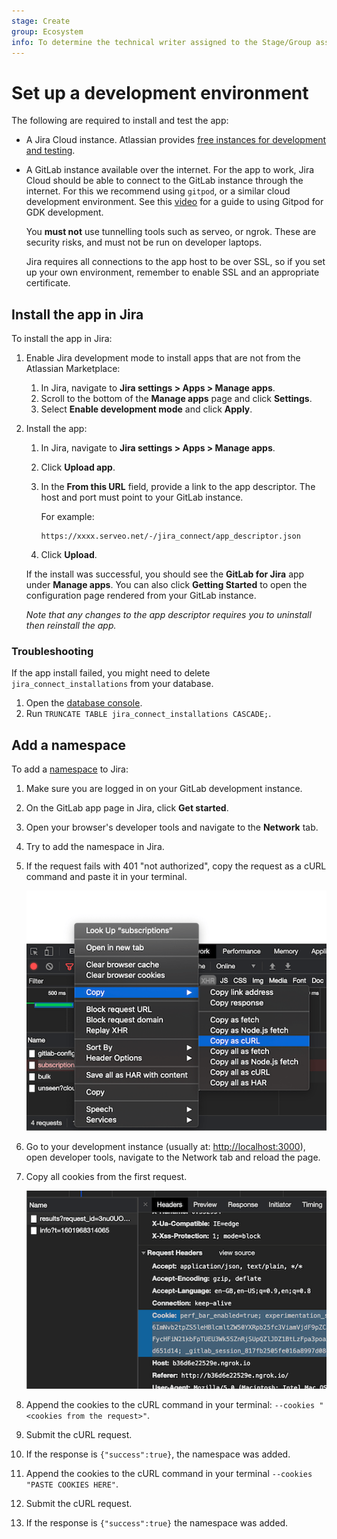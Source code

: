```yaml
---
stage: Create
group: Ecosystem
info: To determine the technical writer assigned to the Stage/Group associated with this page, see https://about.gitlab.com/handbook/engineering/ux/technical-writing/#assignments
---
```


# Set up a development environment

The following are required to install and test the app:

- A Jira Cloud instance. Atlassian provides [free instances for development and testing](https://developer.atlassian.com/platform/marketplace/getting-started/#free-developer-instances-to-build-and-test-your-app).
- A GitLab instance available over the internet. For the app to work, Jira Cloud should
  be able to connect to the GitLab instance through the internet. For this we
  recommend using `gitpod`, or a similar cloud development environment. See this
  [video](https://www.loom.com/share/9c9711d4876a40869b9294eecb24c54d) for a
  guide to using Gitpod for GDK development.

  You **must not** use tunnelling tools such as serveo, or ngrok. These are
  security risks, and must not be run on developer laptops.

  Jira requires all connections to the app host to be over SSL, so if you set up
  your own environment, remember to enable SSL and an appropriate certificate.

## Install the app in Jira

To install the app in Jira:

1. Enable Jira development mode to install apps that are not from the Atlassian
   Marketplace:

   1. In Jira, navigate to **Jira settings > Apps > Manage apps**.
   1. Scroll to the bottom of the **Manage apps** page and click **Settings**.
   1. Select **Enable development mode** and click **Apply**.

1. Install the app:

   1. In Jira, navigate to **Jira settings > Apps > Manage apps**.
   1. Click **Upload app**.
   1. In the **From this URL** field, provide a link to the app descriptor. The host and port must point to your GitLab instance.

      For example:

      ```plaintext
      https://xxxx.serveo.net/-/jira_connect/app_descriptor.json
      ```

   1. Click **Upload**.

   If the install was successful, you should see the **GitLab for Jira** app under **Manage apps**.
   You can also click **Getting Started** to open the configuration page rendered from your GitLab instance.

   _Note that any changes to the app descriptor requires you to uninstall then reinstall the app._

### Troubleshooting

If the app install failed, you might need to delete `jira_connect_installations` from your database.

1. Open the [database console](https://gitlab.com/gitlab-org/gitlab-development-kit/-/blob/master/doc/howto/postgresql.md#access-postgresql).
1. Run `TRUNCATE TABLE jira_connect_installations CASCADE;`.

## Add a namespace

To add a [namespace](../../user/group/index.md#namespaces) to Jira:

1. Make sure you are logged in on your GitLab development instance.
1. On the GitLab app page in Jira, click **Get started**.
1. Open your browser's developer tools and navigate to the **Network** tab.
1. Try to add the namespace in Jira.
1. If the request fails with 401 "not authorized", copy the request as a cURL command
   and paste it in your terminal.

   ![Example Vulnerability](img/copy_curl.png)

1. Go to your development instance (usually at: <http://localhost:3000>), open developer
   tools, navigate to the Network tab and reload the page.
1. Copy all cookies from the first request.

   ![Example Vulnerability](img/copy_cookies.png)

1. Append the cookies to the cURL command in your terminal:
   `--cookies "<cookies from the request>"`.
1. Submit the cURL request.
1. If the response is `{"success":true}`, the namespace was added.
1. Append the cookies to the cURL command in your terminal `--cookies "PASTE COOKIES HERE"`.
1. Submit the cURL request.
1. If the response is `{"success":true}` the namespace was added.
